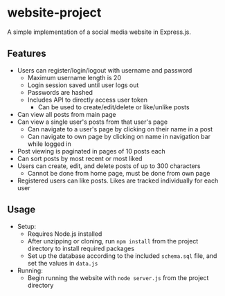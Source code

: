 ﻿# website-project

A simple implementation of a social media website in Express.js.

## Features
- Users can register/login/logout with username and password
  - Maximum username length is 20
  - Login session saved until user logs out
  - Passwords are hashed
  - Includes API to directly access user token
    - Can be used to create/edit/delete or like/unlike posts
- Can view all posts from main page
- Can view a single user's posts from that user's page
  - Can navigate to a user's page by clicking on their name in a post
  - Can navigate to own page by clicking on name in navigation bar while logged in
- Post viewing is paginated in pages of 10 posts each
- Can sort posts by most recent or most liked
- Users can create, edit, and delete posts of up to 300 characters
  - Cannot be done from home page, must be done from own page
- Registered users can like posts. Likes are tracked individually for each user

## Usage
- Setup:
    - Requires Node.js installed
    - After unzipping or cloning, run `npm install` from the project directory to install required packages
    - Set up the database according to the included `schema.sql` file, and set the values in `data.js`
- Running:
  - Begin running the website with `node server.js` from the project directory
